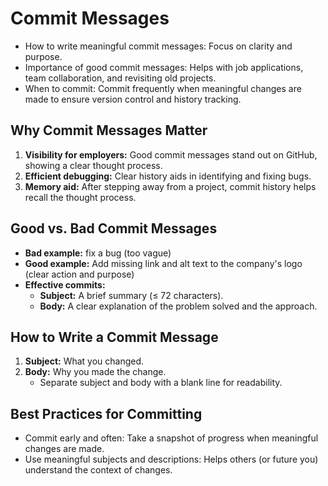 # Commit Messages

- How to write meaningful commit messages: Focus on clarity and purpose.
- Importance of good commit messages: Helps with job applications, team collaboration, and revisiting old projects.
- When to commit: Commit frequently when meaningful changes are made to ensure version control and history tracking.

## Why Commit Messages Matter

1. **Visibility for employers:** Good commit messages stand out on GitHub, showing a clear thought process.
2. **Efficient debugging:** Clear history aids in identifying and fixing bugs.
3. **Memory aid:** After stepping away from a project, commit history helps recall the thought process.

## Good vs. Bad Commit Messages

- **Bad example:** fix a bug (too vague)
- **Good example:** Add missing link and alt text to the company's logo (clear action and purpose)
- **Effective commits:**
  - **Subject:** A brief summary (≤ 72 characters).
  - **Body:** A clear explanation of the problem solved and the approach.

## How to Write a Commit Message

1. **Subject:** What you changed.
2. **Body:** Why you made the change.
   - Separate subject and body with a blank line for readability.

## Best Practices for Committing

- Commit early and often: Take a snapshot of progress when meaningful changes are made.
- Use meaningful subjects and descriptions: Helps others (or future you) understand the context of changes.
